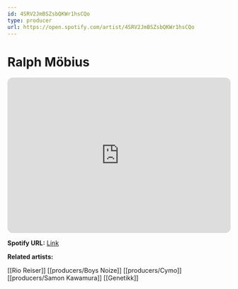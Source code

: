 ```yaml
---
id: 4SRV2JmBSZsbQKWr1hsCQo
type: producer
url: https://open.spotify.com/artist/4SRV2JmBSZsbQKWr1hsCQo
---
```

# Ralph Möbius

<iframe style="border-radius:12px" src="https://open.spotify.com/embed/artist/4SRV2JmBSZsbQKWr1hsCQo" width="100%" height="352" frameBorder="0" allowfullscreen="" allow="autoplay; clipboard-write; encrypted-media; fullscreen; picture-in-picture" loading="lazy"></iframe>

**Spotify URL:** [Link](https://open.spotify.com/artist/4SRV2JmBSZsbQKWr1hsCQo)

**Related artists:**

[[Rio Reiser]]
[[producers/Boys Noize]]
[[producers/Cymo]]
[[producers/Samon Kawamura]]
[[Genetikk]]
